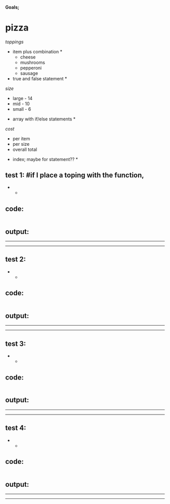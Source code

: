 #### Goals;
# pizza
_toppings_
  * item plus combination *
      + cheese 
      + mushrooms
      + pepperoni
      + sausage
  * true and false statement *

_size_
  + large - 14 
  + mid - 10 
  + small - 6
  * array with if/else statements *

_cost_
  + per item 
  + per size 
  + overall total 
  * index; maybe for statement?? *

## test 1: #if I place a toping with the function, 
*   *
## code:
```

```
## output:
**    **
___

## test 2:
*   *
## code:
```

```
## output:
**    **
___

## test 3:
*   *
## code:
```

```
## output:
**    **
___

## test 4:
*   *
## code:
```

```
## output:
**    **
___

